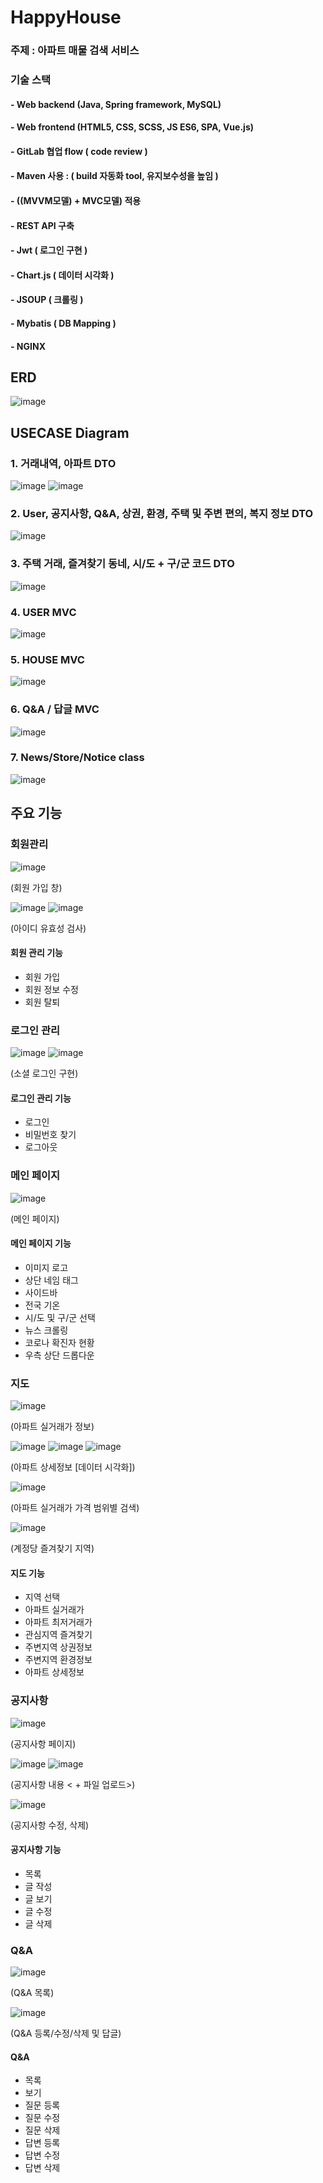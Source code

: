 # HappyHouse

### 주제 : 아파트 매물 검색 서비스

### 기술 스택 

#### - Web backend (Java, Spring framework, MySQL)

#### \- Web frontend (HTML5, CSS, SCSS, JS ES6, SPA, Vue.js)

#### \- GitLab 협업 flow ( code review )

#### \- Maven 사용 : ( build 자동화 tool, 유지보수성을 높임 )

#### \- ((MVVM모델) + MVC모델) 적용 

#### \- REST API 구축

#### \- Jwt ( 로그인 구현 )

#### \- Chart.js ( 데이터 시각화 )

#### \- JSOUP ( 크롤링 )

#### \- Mybatis ( DB Mapping )

#### \- NGINX 


## ERD

![image](https://user-images.githubusercontent.com/23431746/147460223-7cf542f9-71d3-4a84-93a4-2661750a495f.png)


## USECASE Diagram

### 1. 거래내역, 아파트 DTO
![image](https://user-images.githubusercontent.com/23431746/147460330-3302be07-423c-4d8d-be60-c3abc267716c.png)
![image](https://user-images.githubusercontent.com/23431746/147460338-e5dff666-02a6-450f-8d7a-bd2a7181304d.png)


### 2. User, 공지사항, Q&A, 상권, 환경, 주택 및 주변 편의, 복지 정보 DTO
![image](https://user-images.githubusercontent.com/23431746/147460382-ff12e15f-380c-42fa-b06b-df188c94e69c.png)


### 3. 주택 거래, 즐겨찾기 동네, 시/도 + 구/군 코드 DTO
![image](https://user-images.githubusercontent.com/23431746/147460423-ce92afaf-4a9a-4421-92e5-a8fd6c7d41f4.png)


### 4. USER MVC
![image](https://user-images.githubusercontent.com/23431746/147460468-1fbab047-d943-43d2-9494-4ad30645c551.png)


### 5. HOUSE MVC
![image](https://user-images.githubusercontent.com/23431746/147460480-73aa8078-e365-4b39-ab23-62b40fb3340e.png)


### 6. Q&A / 답글 MVC
![image](https://user-images.githubusercontent.com/23431746/147460505-a77631d0-6fe4-4390-a96e-07ec432d9073.png)


### 7. News/Store/Notice class
![image](https://user-images.githubusercontent.com/23431746/147460540-5e746fa3-ddd1-4798-8520-17d6cd9f475b.png)


## 주요 기능

### 회원관리
![image](https://user-images.githubusercontent.com/23431746/147459371-113c86b2-7a58-4081-afb3-65f5183a706e.png)

(회원 가입 창)


![image](https://user-images.githubusercontent.com/23431746/147459389-d53a7a09-110a-4a7d-b731-98fbe0fbfb18.png)
![image](https://user-images.githubusercontent.com/23431746/147459396-67ce8efe-a125-40c9-8d5b-d99222fe5be6.png)

(아이디 유효성 검사)

#### 회원 관리 기능
- 회원 가입
- 회원 정보 수정
- 회원 탈퇴


### 로그인 관리

![image](https://user-images.githubusercontent.com/23431746/147459455-687c38b7-2a5b-466c-b490-aad5d12758ea.png)
![image](https://user-images.githubusercontent.com/23431746/147459934-752cab0d-52e7-4d90-8176-01afef9dcce5.png)

(소셜 로그인 구현)


#### 로그인 관리 기능
- 로그인
- 비밀번호 찾기
- 로그아웃


### 메인 페이지

![image](https://user-images.githubusercontent.com/23431746/147458732-cd6ff655-1998-4b7c-931b-bef014af08c7.png)

(메인 페이지)

#### 메인 페이지 기능
- 이미지 로고
- 상단 네임 태그
- 사이드바
- 전국 기온
- 시/도 및 구/군 선택
- 뉴스 크롤링
- 코로나 확진자 현황
- 우측 상단 드롭다운


### 지도
![image](https://user-images.githubusercontent.com/23431746/147458801-cd5e2284-e625-4d1f-8ea2-b836ef0a3d35.png)

(아파트 실거래가 정보)

![image](https://user-images.githubusercontent.com/23431746/147458847-ba05725c-1df4-476f-9024-c1b01e5c5fd4.png)
![image](https://user-images.githubusercontent.com/23431746/147458855-fc717ba6-6d93-479f-89a2-d7ff70028624.png)
![image](https://user-images.githubusercontent.com/23431746/147458863-06ecdcd6-4035-4ceb-81b2-938166a2cc51.png)

(아파트 상세정보 [데이터 시각화])

![image](https://user-images.githubusercontent.com/23431746/147459004-2d15106b-0945-463d-9511-77c2e5ed8e27.png)

(아파트 실거래가 가격 범위별 검색)

![image](https://user-images.githubusercontent.com/23431746/147458956-32836d25-5fb7-45a2-b1ae-3a747baf8c9d.png)

(계정당 즐겨찾기 지역)

#### 지도 기능
- 지역 선택
- 아파트 실거래가
- 아파트 최저거래가
- 관심지역 즐겨찾기
- 주변지역 상권정보
- 주변지역 환경정보
- 아파트 상세정보


### 공지사항
![image](https://user-images.githubusercontent.com/23431746/147459142-d6143d2c-8ca4-406d-9c0f-c9ec1b1a1435.png)

(공지사항 페이지)

![image](https://user-images.githubusercontent.com/23431746/147459155-c908bcc0-3b18-4180-b885-49ef8bf57288.png)
![image](https://user-images.githubusercontent.com/23431746/147459270-d967bb52-5f71-4963-80f8-6ab0f06d12e1.png)

(공지사항 내용 < + 파일 업로드>)

![image](https://user-images.githubusercontent.com/23431746/147459190-8547a10e-6d80-4641-b23d-f5e1a46bd8a0.png)

(공지사항 수정, 삭제)

#### 공지사항 기능
- 목록
- 글 작성
- 글 보기
- 글 수정
- 글 삭제


### Q&A
![image](https://user-images.githubusercontent.com/23431746/147459284-164573c3-925a-4ffa-ad8a-5966984ab0c5.png)

(Q&A 목록)

![image](https://user-images.githubusercontent.com/23431746/147459307-f0aa7386-6070-4b05-8782-095e892be984.png)

(Q&A 등록/수정/삭제 및 답글)

#### Q&A 
- 목록
- 보기
- 질문 등록
- 질문 수정
- 질문 삭제
- 답변 등록
- 답변 수정
- 답변 삭제
